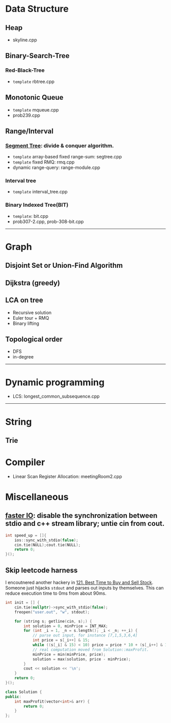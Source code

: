 # Data Structure
## Heap
* skyline.cpp
## Binary-Search-Tree
### Red-Black-Tree
* `template` rbtree.cpp
## Monotonic Queue
* `template` mqueue.cpp
* prob239.cpp
## Range/Interval
### [Segment Tree](https://cp-algorithms.com/data_structures/segment_tree.html): divide & conquer algorithm.
* `template` array-based fixed range-sum: segtree.cpp
* `template` fixed RMQ: rmq.cpp
* dynamic range-query: range-module.cpp 
### Interval tree
* `template` interval_tree.cpp
### Binary Indexed Tree(BIT)
* `template`: bit.cpp
* prob307-2.cpp, prob-308-bit.cpp
---
# Graph
## Disjoint Set or Union-Find Algorithm
## Dijkstra (greedy)
## LCA on tree
* Recursive solution
* Euler tour + RMQ
* Binary lifting
## Topological order
* DFS
* in-degree 
---
# Dynamic programming
* LCS: longest_common_subsequence.cpp
---
# String
## Trie

# Compiler
* Linear Scan Register Allocation: meetingRoom2.cpp

# Miscellaneous
## [faster IO](https://stackoverflow.com/questions/31162367/significance-of-ios-basesync-with-stdiofalse-cin-tienull): disable the synchronization between stdio and c++ stream library; untie cin from cout.
```cpp
int speed_up = []{
    ios::sync_with_stdio(false);
    cin.tie(NULL);cout.tie(NULL);
    return 0;
}();
```
## Skip leetcode harness
I encoutnered another hackery in [121. Best Time to Buy and Sell Stock](https://leetcode.com/problems/best-time-to-buy-and-sell-stock/description/). Someone just hijacks `stdout` and parses out inputs by themselves. This can reduce execution time to 0ms from about 90ms.

```cpp
int init = [] {
	cin.tie(nullptr)->sync_with_stdio(false);
    freopen("user.out", "w", stdout);

    for (string s; getline(cin, s);) {
        int solution = 0, minPrice = INT_MAX;
        for (int _i = 1, _n = s.length(); _i < _n; ++_i) {
            // parse out input, for instance [7,1,5,3,6,4]
            int price = s[_i++] & 15;
            while ((s[_i] & 15) < 10) price = price * 10 + (s[_i++] & 15);
            // real computation moved from Solution::maxProfit.
            minPrice = min(minPrice, price);
            solution = max(solution, price - minPrice);
        }
        cout << solution << '\n';
    }
    return 0;
}();

class Solution {
public:
    int maxProfit(vector<int>& arr) {
        return 0;
    }
};
```